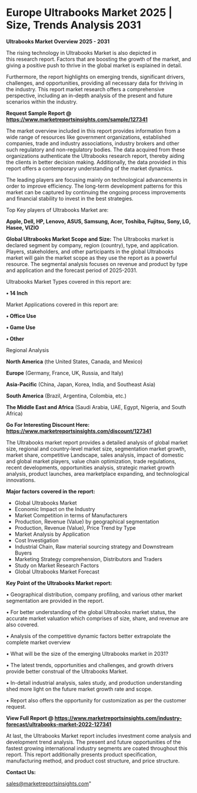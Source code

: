  # Europe Ultrabooks Market 2025 | Size, Trends Analysis 2031

<Strong> Ultrabooks Market Overview 2025 - 2031</strong>

The rising technology in Ultrabooks Market is also depicted in this research report. Factors that are boosting the growth of the market, and giving a positive push to thrive in the global market is explained in detail.

Furthermore, the report highlights on emerging trends, significant drivers, challenges, and opportunities, providing all necessary data for thriving in the industry. This report market research offers a comprehensive perspective, including an in-depth analysis of the present and future scenarios within the industry.

<strong>Request Sample Report @ <a href=https://www.marketreportsinsights.com/sample/127341>https://www.marketreportsinsights.com/sample/127341</a></strong>

The market overview included in this report provides information from a wide range of resources like government organizations, established companies, trade and industry associations, industry brokers and other such regulatory and non-regulatory bodies. The data acquired from these organizations authenticate the Ultrabooks research report, thereby aiding the clients in better decision making. Additionally, the data provided in this report offers a contemporary understanding of the market dynamics.

The leading players are focusing mainly on technological advancements in order to improve efficiency. The long-term development patterns for this market can be captured by continuing the ongoing process improvements and financial stability to invest in the best strategies.

Top Key players of Ultrabooks Market are:

<strong>Apple, Dell, HP, Lenovo, ASUS, Samsung, Acer, Toshiba, Fujitsu, Sony, LG, Hasee, VIZIO</strong>

<strong><b>Global Ultrabooks Market Scope and Size:</b></strong>
The Ultrabooks market is declared segment by company, region (country), type, and application. Players, stakeholders, and other participants in the global Ultrabooks market will gain the market scope as they use the report as a powerful resource. The segmental analysis focuses on revenue and product by type and application and the forecast period of 2025-2031.

Ultrabooks Market Types covered in this report are:

<strong>• 14 Inch</strong>

Market Applications covered in this report are:

<strong>• Office Use

• Game Use

• Other</strong> 

Regional Analysis

<strong>North America</strong> (the United States, Canada, and Mexico)

<strong>Europe</strong> (Germany, France, UK, Russia, and Italy)

<strong>Asia-Pacific</strong> (China, Japan, Korea, India, and Southeast Asia)

<strong>South America</strong> (Brazil, Argentina, Colombia, etc.)

<strong>The Middle East and Africa</strong> (Saudi Arabia, UAE, Egypt, Nigeria, and South Africa)

<strong>Go For Interesting Discount Here: <a href=https://www.marketreportsinsights.com/discount/127341>https://www.marketreportsinsights.com/discount/127341</a></strong>

The Ultrabooks market report provides a detailed analysis of global market size, regional and country-level market size, segmentation market growth, market share, competitive Landscape, sales analysis, impact of domestic and global market players, value chain optimization, trade regulations, recent developments, opportunities analysis, strategic market growth analysis, product launches, area marketplace expanding, and technological innovations.

<strong><b>Major factors covered in the report:</b></strong>
<ul>
  <li>Global Ultrabooks Market </li>
  <li>Economic Impact on the Industry</li>
  <li>Market Competition in terms of Manufacturers</li>
  <li>Production, Revenue (Value) by geographical segmentation</li>
  <li>Production, Revenue (Value), Price Trend by Type</li>
  <li>Market Analysis by Application</li>
  <li>Cost Investigation</li>
  <li>Industrial Chain, Raw material sourcing strategy and Downstream Buyers</li>
  <li>Marketing Strategy comprehension, Distributors and Traders</li>
  <li>Study on Market Research Factors</li>
  <li>Global Ultrabooks Market Forecast</li>
</ul>

<strong><b>Key Point of the Ultrabooks Market report:</b></strong>

• Geographical distribution, company profiling, and various other market segmentation are provided in the report.

• For better understanding of the global Ultrabooks market status, the accurate market valuation which comprises of size, share, and revenue are also covered.

• Analysis of the competitive dynamic factors better extrapolate the complete market overview

• What will be the size of the emerging Ultrabooks market in 2031?

• The latest trends, opportunities and challenges, and growth drivers provide better construal of the Ultrabooks Market.

• In-detail industrial analysis, sales study, and production understanding shed more light on the future market growth rate and scope.

• Report also offers the opportunity for customization as per the customer request.

<strong><b>View Full Report @ <a href=https://www.marketreportsinsights.com/industry-forecast/ultrabooks-market-2022-127341>https://www.marketreportsinsights.com/industry-forecast/ultrabooks-market-2022-127341</a></b></strong>


At last, the Ultrabooks Market report includes investment come analysis and development trend analysis. The present and future opportunities of the fastest growing international industry segments are coated throughout this report. This report additionally presents product specification, manufacturing method, and product cost structure, and price structure.

<strong>Contact Us:</strong>

sales@marketreportsinsights.com"
